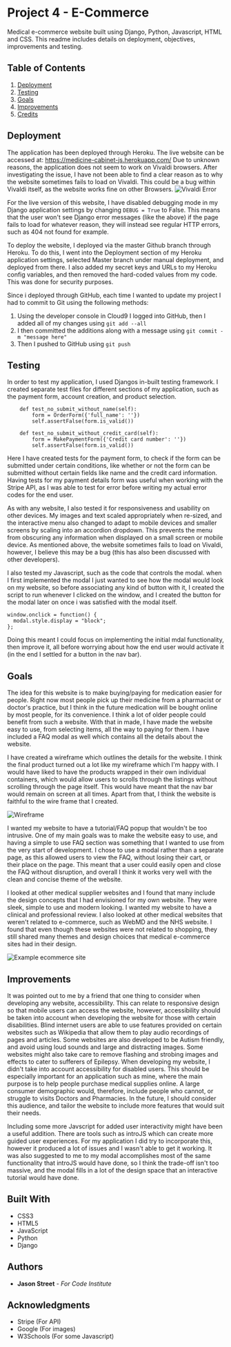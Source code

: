 # Project 4 - E-Commerce

Medical e-commerce website built using Django, Python, Javascript, HTML and CSS. This readme includes details on deployment, objectives, improvements and testing.

## Table of Contents  
1. [Deployment](#Deployment)  
2. [Testing](#Testing) 
3. [Goals](#Goals)
4. [Improvements](#Improvements)
5. [Credits](#Credits)

## Deployment <a name="Deployment"></a> 

The application has been deployed through Heroku. The live website can be accessed at: https://medicine-cabinet-js.herokuapp.com/
Due to unknown reasons, the application does not seem to work on Vivaldi browsers. After investigating the issue, I have not been able to find a clear reason as to why the website sometimes fails to load on Vivaldi. This could be a bug within Vivaldi itself, as the website works fine on other Browsers.
![Vivaldi Error](https://i.imgur.com/YT87yK7.png)

For the live version of this website, I have disabled debugging mode in my Django application settings by changing ```DEBUG = True``` to False. This means that the user won't see Django error messages (like the above) if the page fails to load for whatever reason, they will instead see regular HTTP errors, such as 404 not found for example.

To deploy the website, I deployed via the master Github branch through Heroku. To do this, I went into the Deployment section of my Heroku application settings, selected Master branch under manual deployment, and deployed from there. I also added my secret keys and URLs to my Heroku config variables, and then removed the hard-coded values from my code. This was done for security purposes.

Since i deployed through GitHub, each time I wanted to update my project I had to commit to Git using the following methods:
1. Using the developer console in Cloud9 I logged into GitHub, then I added all of my changes using ```git add --all```
2. I then committed the additions along with a message using ```git commit -m "message here"```
3. Then I pushed to GitHub using ```git push```

## Testing <a name="Testing"></a>

In order to test my application, I used Djangos in-built testing framework. I created separate test files for different sections of my application, such as the payment form, account creation, and product selection.

```
    def test_no_submit_without_name(self):
        form = OrderForm({'full_name': ''})
        self.assertFalse(form.is_valid())
        
    def test_no_submit_without_credit_card(self):
        form = MakePaymentForm({'Credit card number': ''})
        self.assertFalse(form.is_valid())
```
Here I have created tests for the payment form, to check if the form can be submitted under certain conditions, like whether or not the form can be submitted without certain fields like name and the credit card information. Having tests for my payment details form was useful when working with the Stripe API, as I was able to test for error before writing my actual error codes for the end user.

As with any website, I also tested it for responsiveness and usability on other devices. My images and text scaled appropriately when re-sized, and the interactive menu also changed to adapt to mobile devices and smaller screens by scaling into an accordion dropdown. This prevents the menu from obscuring any information when displayed on a small screen or mobile device. As mentioned above, the website sometimes fails to load on Vivaldi, however, I believe this may be a bug (this has also been discussed with other developers).

I also tested my Javascript, such as the code that controls the modal. when I first implemented the modal I just wanted to see how the modal would look on my website, so before associating any kind of button with it, I created the script to run whenever I clicked on the window, and I created the button for the modal later on once i was satisfied with the modal itself.

```
window.onclick = function() {
  modal.style.display = "block";
};
```
Doing this meant I could focus on implementing the initial mdal functionality, then improve it, all before worrying about how the end user would activate it (in the end I settled for a button in the nav bar).

## Goals <a name="Goals"></a>

The idea for this website is to make buying/paying for medication easier for people. Right now most people pick up their medicine from a pharmacist or doctor's practice, but I think in the future medication will be bought online by most people, for its convenience. I think a lot of older people could benefit from such a website. With that in made, I have made the website easy to use, from selecting items, all the way to paying for them. I have included a FAQ modal as well which contains all the details about the website. 

I have created a wireframe which outlines the details for the website. I think the final product turned out a lot like my wireframe which I'm happy with. I would have liked to have the products wrapped in their own individual containers, which would allow users to scrolls through the listings without scrolling through the page itself. This would have meant that the nav bar would remain on screen at all times. Apart from that, I think the website is faithful to the wire frame that I created.

![Wireframe](https://i.imgur.com/JOSkyRd.png)

I wanted my website to have a tutorial/FAQ popup that wouldn't be too intrusive. One of my main goals was to make the website easy to use, and having a simple to use FAQ section was something that I wanted to use from the very start of development. I chose to use a modal rather than a separate page, as this allowed users to view the FAQ, without losing their cart, or their place on the page. This meant that a user could easily open and close the FAQ without disruption, and overall I think it works very well with the clean and concise theme of the website.

I looked at other medical supplier websites and I found that many include the design concepts that I had envisioned for my own website. They were sleek, simple to use and modern looking. I wanted my website to have a clinical and professional review. I also looked at other medical websites that weren't related to e-commerce, such as WebMD and the NHS website. I found that even though these websites were not related to shopping, they still shared many themes and design choices that medical e-commerce sites had in their design.

![Example ecommerce site](https://i.imgur.com/m7Wt0NW.png)


## Improvements <a name="Improvements"></a>

It was pointed out to me by a friend that one thing to consider when developing any website, accessibility. This can relate to responsive design so that mobile users can access the website, however, accessibility should be taken into account when developing the website for those with certain disabilities. Blind internet users are able to use features provided on certain websites such as Wikipedia that allow them to play audio recordings of pages and articles. Some websites are also developed to be Autism friendly, and avoid using loud sounds and large and distracting images. Some websites might also take care to remove flashing and strobing images and effects to cater to sufferers of Epilepsy. When developing my website, I didn't take into account accessibility for disabled users. This should be especially important for an application such as mine, where the main purpose is to help people purchase medical supplies online. A large consumer demographic would, therefore, include people who cannot, or struggle to visits Doctors and Pharmacies. In the future, I should consider this audience, and tailor the website to include more features that would suit their needs.

Including some more Javscript for added user interactivity might have been a useful addition. There are tools such as introJS which can create more guided user experiences. For my application I did try to incorporate this, however it produced a lot of issues and I wasn't able to get it working. It was also suggested to me to my modal accomplishes most of the same functionality that introJS would have done, so I think the trade-off isn't too massive, and the modal fills in a lot of the design space that an interactive tutorial would have done.


## Built With <a name="Credits"></a>

* CSS3
* HTML5
* JavaScript
* Python
* Django

## Authors

* **Jason Street** - *For Code Institute*

## Acknowledgments

* Stripe (For API)
* Google (For images)
* W3Schools (For some Javascript)

